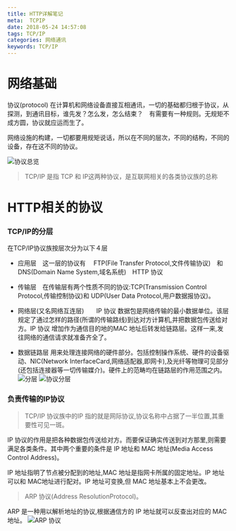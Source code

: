 ```yaml
---
title: HTTP详解笔记
meta:  TCPIP
date: 2018-05-24 14:57:08
tags: TCP/IP
categories: 网络通讯
keywords: TCP/IP
---
```


# 网络基础
协议(protocol) 在计算机和网络设备直接互相通讯，一切的基础都归根于协议，从探测，到通讯目标，谁先发？怎么发，怎么结束？　有需要有一种规则。无规矩不成方圆，协议就应运而生了。

网络设施的构建，一切都要用规矩说话，所以在不同的层次，不同的结构，不同的设备，存在这不同的协议。

![协议总览](/20180524145715433/20180524030359379.png)

>TCP/IP 是指 TCP 和 IP这两种协议，是互联网相关的各类协议族的总称
# HTTP相关的协议
### TCP/IP的分层
   在TCP/IP协议族按层次分为以下４层
   * 应用层　这一层的协议有　
   FTP(File Transfer Protocol,文件传输协议)　和 DNS(Domain Name System,域名系统)　HTTP 协议
   
   * 传输层　在传输层有两个性质不同的协议:TCP(Transmission Control Protocol,传输控制协议)和 UDP(User Data Protocol,用户数据报协议)。

   * 网络层(又名网络互连层)　　IP 协议
   数据包是网络传输的最小数据单位。该层规定了通过怎样的路径(所谓的传输路线)到达对方计算机,并把数据包传送给对方。IP 协议 增加作为通信目的地的MAC 地址后转发给链路层。这样一来,发往网络的通信请求就准备齐全了。
   * 数据链路层
   用来处理连接网络的硬件部分。包括控制操作系统、硬件的设备驱动、NIC(Network InterfaceCard,网络适配器,即网卡),及光纤等物理可见部分(还包括连接器等一切传输媒介)。硬件上的范畴均在链路层的作用范围之内。
    ![分层](/20180524151447589/20180524032432349.png)
    ![协议分层](/20180524151447589/20180524032526186.png)
    
    
### 负责传输的IP协议
   >TCP/IP 协议族中的IP 指的就是网际协议,协议名称中占据了一半位置,其重要性可见一斑。
   
   IP 协议的作用是把各种数据包传送给对方。而要保证确实传送到对方那里,则需要满足各类条件。其中两个重要的条件是 IP 地址和 MAC 地址(Media Access Control Address)。
  
   IP 地址指明了节点被分配到的地址,MAC 地址是指网卡所属的固定地址。IP 地址可以和 MAC地址进行配对。IP 地址可变换,但 MAC 地址基本上不会更改。
   
   >ARP 协议(Address ResolutionProtocol)。
   
   ARP 是一种用以解析地址的协议,根据通信方的 IP 地址就可以反查出对应的 MAC
地址。
![ARP 协议](/20180524151447589/20180524033222048.png)